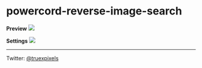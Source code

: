 # powercord-reverse-image-search

**Preview**
![](https://i.imgur.com/xU5kgeo.png)

**Settings**
![](https://i.plexidev.org/fXQj2oN)

---

Twitter: [@truexpixels](https://twitter.com/truexpixels)
